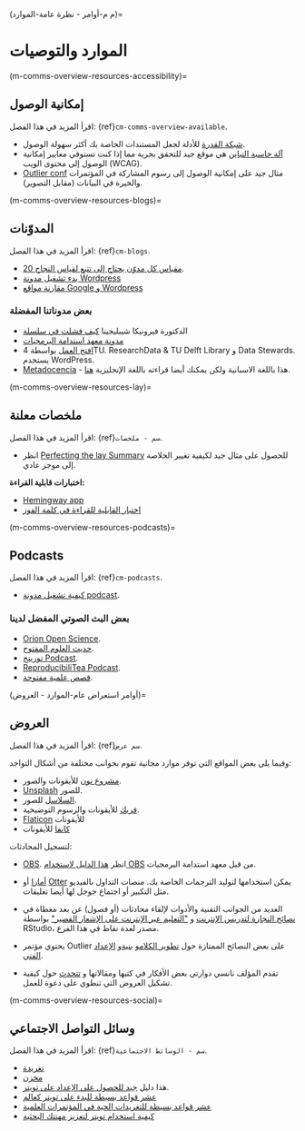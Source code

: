 (م م-أوامر - نظرة عامة-الموارد)=
# الموارد والتوصيات

(m-comms-overview-resources-accessibility)=
## إمكانية الوصول

اقرأ المزيد في هذا الفصل: {ref}`cm-comms-overview-available`.

* [شبكة القدرة](https://abilitynet.org.uk/) للأدلة لجعل المستندات الخاصة بك أكثر سهولة الوصول.
* [آلة حاسبة التباين](https://contrastchecker.com/) هي موقع جيد للتحقق بحرية مما إذا كنت تستوفي معايير إمكانية الوصول إلى محتوى الويب (WCAG).
* [Outlier conf](https://www.outlierconf.com/) مثال جيد على إمكانية الوصول إلى رسوم المشاركة في المؤتمرات والخبرة في البيانات (مقابل التصوير).

(m-comms-overview-resources-blogs)=
## المدوّنات

اقرأ المزيد في هذا الفصل: {ref}`cm-blogs`.

* [20 مقياس كل مدوّن يحتاج إلى تتبع لقياس النجاح](https://www.dreamhost.com/blog/metrics-every-blogger-needs-to-track/).
* [بدء تشغيل مدونة Wordpress](https://www.podcastinsights.com/start-a-wordpress-blog/)
* [مقارنة مواقع Google و Wordpress](https://superbwebsitebuilders.com/google-sites-vs-wordpress)

### بعض مدوناتنا المفضلة
* الدكتورة فيرونيكا شيبليجينا [كيف فشلت في سلسلة](https://veronikach.com/failure/)
* [مدونة معهد استدامة البرمجيات](https://www.software.ac.uk/blog)
* [افتح العمل](https://openworking.wordpress.com/) بواسطة 4TU. ResearchData & TU Delft Library و Data Stewards. يستخدم WordPress.
* [Metadocencia](https://metadocencia.netlify.app/post/) - هذا باللغة الاسبانية ولكن يمكنك أيضا قراءته باللغة الإنجليزية [هنا](https://metadocencia.netlify.app/en/post/).

(m-comms-overview-resources-lay)=
## ملخصات معلنة

اقرأ المزيد في هذا الفصل: {ref}`سم - ملخصات`.

* انظر  [Perfecting the lay Summary](https://bitesizebio.com/10871/perfecting-that-lay-summary/) للحصول على مثال جيد لكيفية تغيير الخلاصة إلى موجز عادي.

**اختبارات قابلية القراءة:**
* [Hemingway app](http://www.hemingwayapp.com/)
* [اختبار القابلية للقراءة في كلمة الفوز](http://thefirstword.co.uk/readabilitytest/)


(m-comms-overview-resources-podcasts)=
## Podcasts

اقرأ المزيد في هذا الفصل: {ref}`cm-podcasts`.

* [كيفية تشغيل مدونة podcast](https://www.podcastinsights.com/start-a-podcast/?gclid=CjwKCAiA9vOABhBfEiwATCi7GNV7zJl0tHaVkW-7DCjVdAwGa4q0vbaXB44xsSBHp7YBO8K6pH0syBoCVtUQAvD_BwE).

### بعض البث الصوتي المفضل لدينا
* [Orion Open Science](https://www.orion-openscience.eu/publications/training-materials/201902/podcasts).
* [حديث العلوم المفتوح](https://soundcloud.com/opensciencetalk).
* [تورينج Podcast](https://www.turing.ac.uk/news/turing-podcast).
* [ReproducibiliTea Podcast](https://soundcloud.com/reproducibilitea).
* [قصص علمية مفتوحة](https://podcasts.apple.com/gb/podcast/open-science-stories/id1547403532).

(أوامر استعراض عام-الموارد - العروض)=
## العروض

اقرأ المزيد في هذا الفصل: {ref}`سم عرض`.

وفيما يلي بعض المواقع التي توفر موارد مجانية تقوم بجوانب مختلفة من أشكال التواجد:

* [مشروع نون](https://thenounproject.com) للأيقونات والصور.
* [Unsplash](https://unsplash.com) للصور.
* [السلاسل](https://www.pexels.com) للصور.
* [فريك](https://www.freepik.com/free-photos-vectors/english) للأيقونات والرسوم التوضيحية.
* [Flaticon](https://www.flaticon.com/free-icons/english) للأيقونات
* [كانفا](https://www.canva.com) للأيقونات

لتسجيل المحادثات:
* [OBS](https://obsproject.com). انظر [هذا الدليل لاستخدام OBS](https://software.ac.uk/fellowship-programme/2019/application-video-guide) من قبل معهد استدامة البرمجيات.
* [أمارا](https://amara.org) أو [Otter](https://otter.ai/) يمكن استخدامها لتوليد الترجمات الخاصة بك. منصات التداول بالفيديو مثل التكبير أو اجتماع جوجل لها أيضا تعليقات.

* العديد من الجوانب التقنية والأدوات لإلقاء محادثات (أو فصول) عن بعد مغطاة في [نصائح النجارة لتدريس الإنترنت](https://carpentries.org/blog/2020/03/tips-for-teaching-online/) و ["التعليم عبر الإنترنت على الإشعار القصير"](https://rstd.io/teach-online-2020) بواسطة RStudio، مصدر لعدة نقاط في هذا الفرع.

* يحتوي مؤتمر Outlier على بعض النصائح الممتازة حول [تطوير الكلام](https://docs.google.com/presentation/d/1VltGZmwfFcqwJ_pMwNx-ECfhgtl0dhxYC99qM5xnV-U/)و [بنية](https://docs.google.com/presentation/d/1XyFdpqjlvXd_8kIl3dJFHhGTcywX0tayQtHXXYUi9DQ/)و [الإعداد الفني](https://https://docs.google.com/presentation/d/1ZLrVBs5Zt9_DDu2TYUN3CzsEr1WiMXbwj-AP5m9Rbhc/).

* تقدم المؤلف نانسي دوارتي بعض الأفكار في كتبها ومقالاتها و [تتحدث](https://://www.ted.com/talks/nancy_duarte_the_secret_structure_of_great_talks?) حول كيفية تشكيل العروض التي تنطوي على دعوة للعمل.

(m-comms-overview-resources-social)=
## وسائل التواصل الاجتماعي

اقرأ المزيد في هذا الفصل: {ref}`سم - الوسائط الاجتماعية`.

* [تغريدة](https://tweetdeck.twitter.com/)
* [مخزن](https://buffer.com/)
* هذا دليل [جيد للحصول على الإعداد على تويتر](https://www.wired.com/story/how-to-setup-twitter-search-hashtag-and-login-help/).
* [عشر قواعد بسيطة للبدء على تويتر كعالم](https://journals.plos.org/ploscompbiol/article?id=10.1371/journal.pcbi.1007513)
* [عشر قواعد بسيطة للتغريدات الحية في المؤتمرات العلمية](https://journals.plos.org/ploscompbiol/article?id=10.1371/journal.pcbi.1003789)
* [كيفية استخدام تويتر لتعزيز مهنتك البحثية](https://www.nature.com/articles/d41586-019-00535-w)
